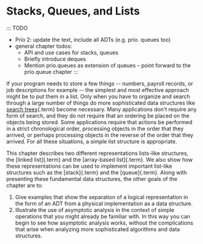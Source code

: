 
# Stacks, Queues, and Lists

::: TODO
- Prio 2: update the text, include all ADTs (e.g. prio. queues too)
- general chapter todos:
    - API and use cases for stacks, queues
    - Briefly introduce deques
    - Mention prio.queues as extension of queues – point forward to the prio.queue chapter
:::

If your program needs to store a few things -- numbers, payroll
records, or job descriptions for example -- the simplest and most
effective approach might be to put them in a list. Only when you have to
organize and search through a large number of things do more
sophisticated data structures like
[search trees](#search-tree){.term} become
necessary. Many applications don't require any form of search, and they
do not require that an ordering be placed on the objects being stored.
Some applications require that actions be performed in a strict
chronological order, processing objects in the order that they arrived,
or perhaps processing objects in the reverse of the order that they
arrived. For all these situations, a simple list structure is
appropriate.

This chapter describes two different representations lists-like structures, the [linked list]{.term} and the [array-based list]{.term}.
We also show how these representations can be used to implement important list-like structures such as the [stack]{.term} and the [queue]{.term}.
Along with presenting these fundamental data structures, the other goals of the chapter are to:

1.  Give examples that show the separation of a logical representation
    in the form of an ADT from a physical implementation as a data
    structure.
2.  Illustrate the use of asymptotic analysis in the context of simple
    operations that you might already be familiar with. In this way you
    can begin to see how asymptotic analysis works, without the
    complications that arise when analyzing more sophisticated
    algorithms and data structures.

